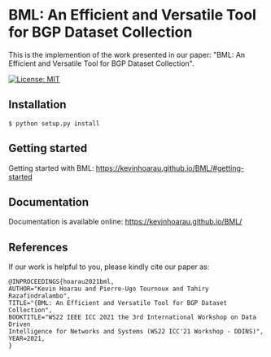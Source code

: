 # BML: An Efficient and Versatile Tool for BGP Dataset Collection

This is the implemention of the work presented in our paper:
"BML: An Efficient and Versatile Tool for BGP Dataset Collection".

[![License: MIT](https://img.shields.io/badge/License-MIT-yellow.svg)](https://opensource.org/licenses/MIT)

## Installation

```console
$ python setup.py install
```

## Getting started

Getting started with BML: https://kevinhoarau.github.io/BML/#getting-started

## Documentation

Documentation is available online: https://kevinhoarau.github.io/BML/

## References

If our work is helpful to you, please kindly cite our paper as:
```
@INPROCEEDINGS{hoarau2021bml,
AUTHOR="Kevin Hoarau and Pierre-Ugo Tournoux and Tahiry Razafindralambo",
TITLE="{BML: An Efficient and Versatile Tool for BGP Dataset Collection",
BOOKTITLE="WS22 IEEE ICC 2021 the 3rd International Workshop on Data Driven
Intelligence for Networks and Systems (WS22 ICC'21 Workshop - DDINS)",
YEAR=2021,
}
```
